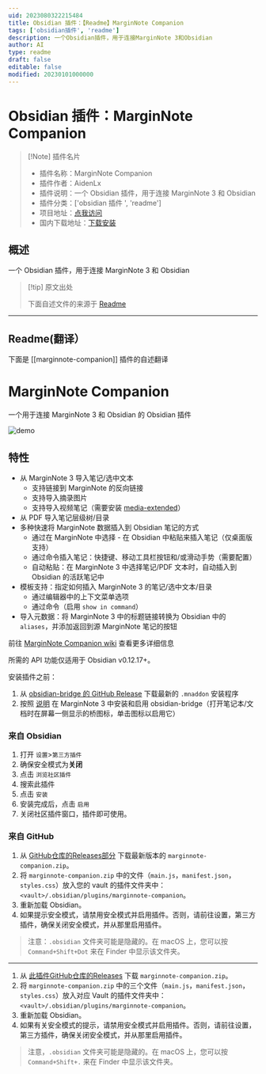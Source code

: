 ```yaml
---
uid: 2023080322215484
title: Obsidian 插件：【Readme】MarginNote Companion
tags: ['obsidian插件', 'readme']
description: 一个Obsidian插件，用于连接MarginNote 3和Obsidian
author: AI
type: readme
draft: false
editable: false
modified: 20230101000000
---
```


# Obsidian 插件：MarginNote Companion

> [!Note] 插件名片
> - 插件名称：MarginNote Companion
> - 插件作者：AidenLx
> - 插件说明：一个 Obsidian 插件，用于连接 MarginNote 3 和 Obsidian
> - 插件分类：['obsidian 插件 ', 'readme']
> - 项目地址：[点我访问](https://github.com/aidenlx/marginnote-companion)
> - 国内下载地址：[下载安装](https://pkmer.cn/products/plugin/pluginMarket/?marginnote-companion)

## 概述

一个 Obsidian 插件，用于连接 MarginNote 3 和 Obsidian

> [!tip] 原文出处
>
>下面自述文件的来源于 [Readme](https://ghproxy.net/https://raw.githubusercontent.com/aidenlx/marginnote-companion/master/README.md)
>

---

## Readme(翻译）

下面是 [[marginnote-companion]] 插件的自述翻译

# MarginNote Companion

一个用于连接 MarginNote 3 和 Obsidian 的 Obsidian 插件

![demo](assets/demo.webp)

## 特性

- 从 MarginNote 3 导入笔记/选中文本
  - 支持链接到 MarginNote 的反向链接
  - 支持导入摘录图片
  - 支持导入视频笔记（需要安装 [media-extended](https://github.com/aidenlx/media-extended)）
- 从 PDF 导入笔记层级树/目录
- 多种快速将 MarginNote 数据插入到 Obsidian 笔记的方式
  - 通过在 MarginNote 中选择 - 在 Obsidian 中粘贴来插入笔记（仅桌面版支持）
  - 通过命令插入笔记：快捷键、移动工具栏按钮和/或滑动手势（需要配置）
  - 自动粘贴：在 MarginNote 3 中选择笔记/PDF 文本时，自动插入到 Obsidian 的活跃笔记中
- 模板支持：指定如何插入 MarginNote 3 的笔记/选中文本/目录
  - 通过编辑器中的上下文菜单选项
  - 通过命令（启用 `show in command`）
- 导入元数据：将 MarginNote 3 中的标题链接转换为 Obsidian 中的 `aliases`，并添加返回到源 MarginNote 笔记的按钮

前往 [MarginNote Companion wiki](https://github.com/aidenlx/marginnote-companion/wiki) 查看更多详细信息

所需的 API 功能仅适用于 Obsidian v0.12.17+。

安装插件之前：

1. 从 [obsidian-bridge 的 GitHub Release](https://github.com/aidenlx/obsidian-bridge/releases) 下载最新的 `.mnaddon` 安装程序
2. 按照 [说明](https://github.com/aidenlx/obsidian-bridge#installation-%E5%AE%89%E8%A3%85) 在 MarginNote 3 中安装和启用 obsidian-bridge（打开笔记本/文档时在屏幕一侧显示的桥图标，单击图标以启用它）

### 来自 Obsidian

1. 打开 `设置`>`第三方插件`
2. 确保安全模式为**关闭**
3. 点击 `浏览社区插件`
4. 搜索此插件
5. 点击 `安装`
6. 安装完成后，点击 `启用`
7. 关闭社区插件窗口，插件即可使用。

### 来自 GitHub

1. 从 [GitHub仓库的Releases部分](https://github.com/aidenlx/marginnote-companion/releases) 下载最新版本的 `marginnote-companion.zip`。
2. 将 `marginnote-companion.zip` 中的文件（`main.js`，`manifest.json`，`styles.css`）放入您的 vault 的插件文件夹中：`<vault>/.obsidian/plugins/marginnote-companion`。
3. 重新加载 Obsidian。
4. 如果提示安全模式，请禁用安全模式并启用插件。否则，请前往设置，第三方插件，确保关闭安全模式，并从那里启用插件。

> 注意：`.obsidian` 文件夹可能是隐藏的。在 macOS 上，您可以按 `Command+Shift+Dot` 来在 Finder 中显示该文件夹。

---

1. 从 [此插件GitHub仓库的Releases](https://github.com/aidenlx/marginnote-companion/releases) 下载 `marginnote-companion.zip`。
2. 将 `marginnote-companion.zip` 中的三个文件（`main.js`，`manifest.json`，`styles.css`）放入对应 Vault 的插件文件夹中：`<vault>/.obsidian/plugins/marginnote-companion`。
3. 重新加载 Obsidian。
4. 如果有关安全模式的提示，请禁用安全模式并启用插件。否则，请前往设置，第三方插件，确保关闭安全模式，并从那里启用插件。

> 注意，`.obsidian` 文件夹可能是隐藏的。在 macOS 上，您可以按 `Command+Shift+.` 来在 Finder 中显示该文件夹。